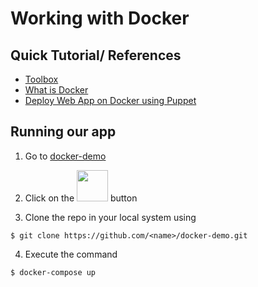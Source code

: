# Working with Docker

## Quick Tutorial/ References
- [Toolbox](https://docs.docker.com/toolbox/toolbox_install_windows/)
- [What is Docker](https://docs.docker.com/toolbox/toolbox_install_windows/)
- [Deploy Web App on Docker using Puppet](https://pipelines.puppet.com/docs/tutorials/build-and-deploy-python-with-docker/)

## Running our app

1. Go to [docker-demo](https://github.com/DeepLearn-lab/docker-demo)

2. Click on the <img src="https://github.com/akshitac8/github-buttons/blob/master/2x/github_fork.png" width=50 /> button

3. Clone the repo in your local system using
```
$ git clone https://github.com/<name>/docker-demo.git
```
4. Execute the command
```
$ docker-compose up
```
